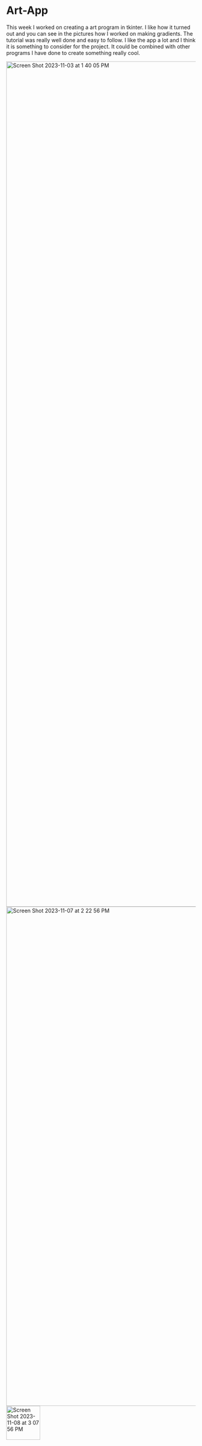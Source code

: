 # Art-App

This week I worked on creating a art program in tkinter. I like how it turned out and you can see in the pictures how I worked on making gradients. 
The tutorial was really well done and easy to follow. I like the app a lot and I think it is something to consider for the project. It could be combined with 
other programs I have done to create something really cool.

<img width="2240" alt="Screen Shot 2023-11-03 at 1 40 05 PM" src="https://github.com/tej-aliota/Art-App/assets/142935901/45867ce2-4a9d-45bd-a4ec-cf82b1337845">
<img width="1323" alt="Screen Shot 2023-11-07 at 2 22 56 PM" src="https://github.com/tej-aliota/Art-App/assets/142935901/d88b1102-8c51-45ee-97ab-f469b1747c5f">
<img width="90" alt="Screen Shot 2023-11-08 at 3 07 56 PM" src="https://github.com/tej-aliota/Art-App/assets/142935901/65f038d7-912e-43b3-866f-366074d8e985">
